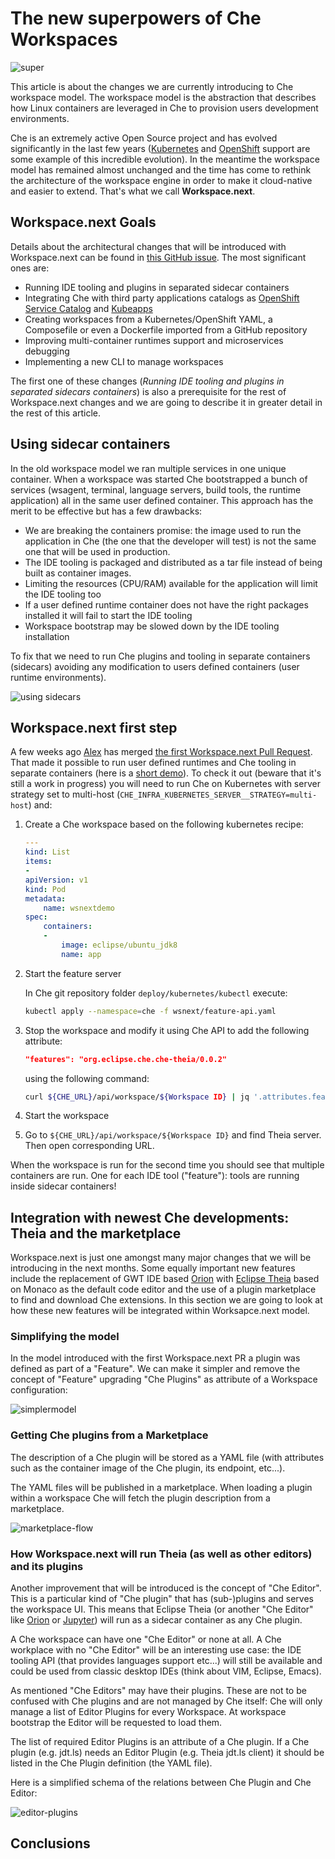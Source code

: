 # The new superpowers of Che Workspaces

![super](super.jpg)

This article is about the changes we are currently introducing to Che workspace model. The workspace model is the abstraction that describes how Linux containers are leveraged in Che to provision users development environments.

Che is an extremely active Open Source project and has evolved significantly in the last few years ([Kubernetes](https://www.eclipse.org/che/docs/kubernetes-multi-user.html) and [OpenShift](https://www.eclipse.org/che/docs/openshift-multi-user.html) support are some example of this incredible evolution). In the meantime the workspace model has remained almost unchanged and the time has come to rethink the architecture of the workspace engine in order to make it cloud-native and easier to extend. That's what we call **Workspace.next**.

## Workspace.next Goals

Details about the architectural changes that will be introduced with Workspace.next can be found in [this GitHub issue](https://github.com/eclipse/che/issues/8265). The most significant ones are:

- Running IDE tooling and plugins in separated sidecar containers
- Integrating Che with third party applications catalogs as [OpenShift Service Catalog](https://docs.openshift.org/latest/architecture/service_catalog/index.html) and [Kubeapps](https://kubeapps.com/)
- Creating workspaces from a Kubernetes/OpenShift YAML, a Composefile or even a Dockerfile imported from a GitHub repository
- Improving multi-container runtimes support and microservices debugging
- Implementing a new CLI to manage workspaces

The first one of these changes (*Running IDE tooling and plugins in separated sidecars containers*) is also a prerequisite for the rest of Workspace.next changes and we are going to describe it in greater detail in the rest of this article.

## Using sidecar containers

In the old workspace model we ran multiple services in one unique container. When a workspace was started Che bootstrapped a bunch of services (wsagent, terminal, language servers, build tools, the runtime application) all in the same user defined container. This approach has the merit to be effective but has a few drawbacks:

- We are breaking the containers promise: the image used to run the application in Che (the one that the developer will test) is not the same one that will be used in production.
- The IDE tooling is packaged and distributed as a tar file instead of being built as container images.
- Limiting the resources (CPU/RAM) available for the application will limit the IDE tooling too
- If a user defined runtime container does not have the right packages installed it will fail to start the IDE tooling
- Workspace bootstrap may be slowed down by the IDE tooling installation

To fix that we need to run Che plugins and tooling in separate containers (sidecars) avoiding any modification to users defined containers (user runtime environments).

![using sidecars](containers-right.png)

## Workspace.next first step

A few weeks ago [Alex](https://twitter.com/agaragatyi) has merged [the first Workspace.next Pull Request](https://github.com/eclipse/che/pull/9774). That made it possible to run user defined runtimes and Che tooling in separate containers (here is a [short demo](https://drive.google.com/file/d/1x8jKFdHKilwD8r123i-quKueUMs5tbBO/view?usp=sharing)). To check it out (beware that it's still a work in progress) you will need to run Che on Kubernetes with server strategy set to multi-host (`CHE_INFRA_KUBERNETES_SERVER__STRATEGY=multi-host`) and:

1. Create a Che workspace based on the following kubernetes recipe:

    ```yaml
    ---
    kind: List
    items:
    -
    apiVersion: v1
    kind: Pod
    metadata:
        name: wsnextdemo
    spec:
        containers:
        -
            image: eclipse/ubuntu_jdk8
            name: app
    ```

2. Start the feature server

    In Che git repository folder `deploy/kubernetes/kubectl` execute:

    ```bash
    kubectl apply --namespace=che -f wsnext/feature-api.yaml
    ```

3. Stop the workspace and modify it using Che API to add the following attribute:

    ```json
    "features": "org.eclipse.che.che-theia/0.0.2"
    ```
    using the following command:

    ```bash
    curl ${CHE_URL}/api/workspace/${Workspace ID} | jq '.attributes.features|=("org.eclipse.che.che-theia/0.0.2")'
    ```

4. Start the workspace

5. Go to `${CHE_URL}/api/workspace/${Workspace ID}` and find Theia server. Then open corresponding URL.

When the workspace is run for the second time you should see that multiple containers are run. One for each IDE tool ("feature"): tools are running inside sidecar containers!

## Integration with newest Che developments: Theia and the marketplace

Workspace.next is just one amongst many major changes that we will be introducing in the next months. Some equally important new features include the replacement of GWT IDE based [Orion](https://projects.eclipse.org/projects/ecd.orion) with [Eclipse Theia](https://projects.eclipse.org/projects/ecd.theia) based on Monaco as the default code editor and the use of a plugin marketplace to find and download Che extensions. In this section we are going to look at how these new features will be integrated within Worksapce.next model.

### Simplifying the model

In the model introduced with the first Workspace.next PR a plugin was defined as part of a "Feature". We can make it simpler and remove the concept of "Feature" upgrading "Che Plugins" as attribute of a Workspace configuration:

![simplermodel](simplermodel.png)

### Getting Che plugins from a Marketplace

The description of a Che plugin will be stored as a YAML file (with attributes such as the container image of the Che plugin, its endpoint, etc...).

The YAML files will be published in a marketplace. When loading a plugin within a workspace Che will fetch the plugin description from a marketplace.

![marketplace-flow](marketplace.png)

### How Workspace.next will run Theia (as well as other editors) and its plugins

Another improvement that will be introduced is the concept of "Che Editor". This is a particular kind of "Che plugin" that has (sub-)plugins and serves the workspace UI. This means that Eclipse Theia (or another "Che Editor" like [Orion](https://projects.eclipse.org/projects/ecd.orion) or [Jupyter](http://jupyter.org/index.html)) will run as a sidecar container as any Che plugin.

A Che workspace can have one "Che Editor" or none at all. A Che workplace with no "Che Editor" will be an interesting use case: the IDE tooling API (that provides languages support etc...) will still be available and could be used from classic desktop IDEs (think about VIM, Eclipse, Emacs).

As mentioned "Che Editors" may have their plugins. These are not to be confused with Che plugins and are not managed by Che itself: Che will only manage a list of Editor Plugins for every Workspace. At workspace bootstrap the Editor will be requested to load them.

The list of required Editor Plugins is an attribute of a Che plugin. If a Che plugin (e.g. jdt.ls) needs an Editor Plugin (e.g. Theia jdt.ls client) it should be listed in the Che Plugin definition (the YAML file).

Here is a simplified schema of the relations between Che Plugin and Che Editor:

![editor-plugins](editor.png)

## Conclusions

